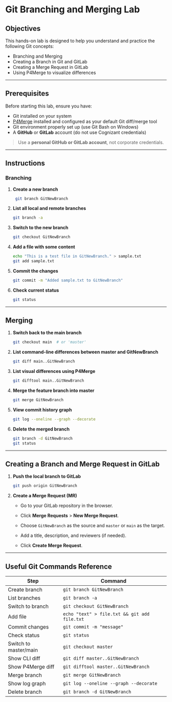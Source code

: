 # Git Branching and Merging Lab

## Objectives

This hands-on lab is designed to help you understand and practice the following Git concepts:

- Branching and Merging
- Creating a Branch in Git and GitLab
- Creating a Merge Request in GitLab
- Using P4Merge to visualize differences

---

## Prerequisites

Before starting this lab, ensure you have:

- Git installed on your system
- [P4Merge](https://www.perforce.com/products/helix-core-apps/merge-diff-tool-p4merge) installed and configured as your default Git diff/merge tool
- Git environment properly set up (use Git Bash on Windows)
- A **GitHub** or **GitLab** account (do not use Cognizant credentials)

> Use a **personal GitHub or GitLab account**, not corporate credentials.

---

## Instructions

### Branching

1. **Create a new branch**
   ```bash
    git branch GitNewBranch
   ```
2. **List all local and remote branches**
    ```bash
    git branch -a
    ```
3. **Switch to the new branch**
    ```bash
    git checkout GitNewBranch
    ```
4. **Add a file with some content**
    ```bash
    echo "This is a test file in GitNewBranch." > sample.txt
    git add sample.txt
    ```
5. **Commit the changes**
    ```bash
    git commit -m "Added sample.txt to GitNewBranch"
    ```
6. **Check current status**
    ```bash
    git status
    ```

---

## Merging

1. **Switch back to the main branch**
    ```bash
    git checkout main  # or 'master'
    ```
2. **List command-line differences between master and GitNewBranch**
    ```bash
    git diff main..GitNewBranch
    ```
3. **List visual differences using P4Merge**
    ```bash
    git difftool main..GitNewBranch
    ```
4. **Merge the feature branch into master**
    ```bash
    git merge GitNewBranch
    ```
5. **View commit history graph**
    ```bash
    git log --oneline --graph --decorate
    ```
6. **Delete the merged branch**
    ```bash
    git branch -d GitNewBranch
    git status
    ```

---

## Creating a Branch and Merge Request in GitLab

1. **Push the local branch to GitLab**
    ```bash
    git push origin GitNewBranch
    ```
2. **Create a Merge Request (MR)**
    - Go to your GitLab repository in the browser.

    - Click **Merge Requests** > **New Merge Request**.

    - Choose `GitNewBranch` as the source and `master` or `main` as the target.

    - Add a title, description, and reviewers (if needed).

    - Click **Create Merge Request**.

---

## Useful Git Commands Reference
| Step                  | Command                                      |
| --------------------- | -------------------------------------------- |
| Create branch         | `git branch GitNewBranch`                    |
| List branches         | `git branch -a`                              |
| Switch to branch      | `git checkout GitNewBranch`                  |
| Add file              | `echo "text" > file.txt && git add file.txt` |
| Commit changes        | `git commit -m "message"`                    |
| Check status          | `git status`                                 |
| Switch to master/main | `git checkout master`                        |
| Show CLI diff         | `git diff master..GitNewBranch`              |
| Show P4Merge diff     | `git difftool master..GitNewBranch`          |
| Merge branch          | `git merge GitNewBranch`                     |
| Show log graph        | `git log --oneline --graph --decorate`       |
| Delete branch         | `git branch -d GitNewBranch`                 |
